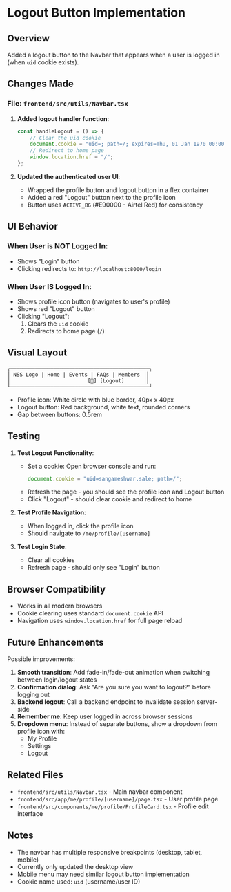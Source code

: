 # Logout Button Implementation

## Overview
Added a logout button to the Navbar that appears when a user is logged in (when `uid` cookie exists).

## Changes Made

### File: `frontend/src/utils/Navbar.tsx`

1. **Added logout handler function**:
   ```typescript
   const handleLogout = () => {
       // Clear the uid cookie
       document.cookie = "uid=; path=/; expires=Thu, 01 Jan 1970 00:00:01 GMT;";
       // Redirect to home page
       window.location.href = "/";
   };
   ```

2. **Updated the authenticated user UI**:
   - Wrapped the profile button and logout button in a flex container
   - Added a red "Logout" button next to the profile icon
   - Button uses `ACTIVE_BG` (#E90000 - Airtel Red) for consistency

## UI Behavior

### When User is NOT Logged In:
- Shows "Login" button
- Clicking redirects to: `http://localhost:8000/login`

### When User IS Logged In:
- Shows profile icon button (navigates to user's profile)
- Shows red "Logout" button
- Clicking "Logout":
  1. Clears the `uid` cookie
  2. Redirects to home page (`/`)

## Visual Layout

```
┌─────────────────────────────────────────────┐
│ NSS Logo | Home | Events | FAQs | Members  │
│                         [👤] [Logout]       │
└─────────────────────────────────────────────┘
```

- Profile icon: White circle with blue border, 40px x 40px
- Logout button: Red background, white text, rounded corners
- Gap between buttons: 0.5rem

## Testing

1. **Test Logout Functionality**:
   - Set a cookie: Open browser console and run:
     ```javascript
     document.cookie = "uid=sangameshwar.sale; path=/";
     ```
   - Refresh the page - you should see the profile icon and Logout button
   - Click "Logout" - should clear cookie and redirect to home

2. **Test Profile Navigation**:
   - When logged in, click the profile icon
   - Should navigate to `/me/profile/[username]`

3. **Test Login State**:
   - Clear all cookies
   - Refresh page - should only see "Login" button

## Browser Compatibility
- Works in all modern browsers
- Cookie clearing uses standard `document.cookie` API
- Navigation uses `window.location.href` for full page reload

## Future Enhancements

Possible improvements:
1. **Smooth transition**: Add fade-in/fade-out animation when switching between login/logout states
2. **Confirmation dialog**: Ask "Are you sure you want to logout?" before logging out
3. **Backend logout**: Call a backend endpoint to invalidate session server-side
4. **Remember me**: Keep user logged in across browser sessions
5. **Dropdown menu**: Instead of separate buttons, show a dropdown from profile icon with:
   - My Profile
   - Settings
   - Logout

## Related Files
- `frontend/src/utils/Navbar.tsx` - Main navbar component
- `frontend/src/app/me/profile/[username]/page.tsx` - User profile page
- `frontend/src/components/me/profile/ProfileCard.tsx` - Profile edit interface

## Notes
- The navbar has multiple responsive breakpoints (desktop, tablet, mobile)
- Currently only updated the desktop view
- Mobile menu may need similar logout button implementation
- Cookie name used: `uid` (username/user ID)

